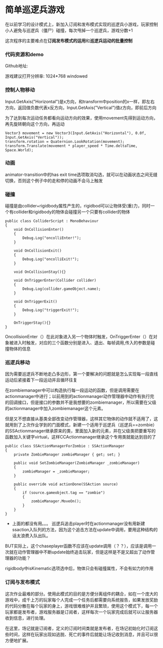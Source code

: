 # 简单巡逻兵游戏
在以前学习的设计模式上，新加入订阅和发布模式实现的巡逻兵小游戏，玩家控制小人避免与巡逻兵（僵尸）碰撞，每次甩掉一个巡逻兵，游戏分数+1

这次程序的主要难点在**订阅发布模式的运用**和**巡逻兵运动的批量控制**

### 代码资源和demo
Github地址: 

游戏建议打开分辨率: 1024*768 windowed

### 控制人物移动
Input.GetAxis("Horizontal")是x方向，和transform中position的x一样，即左右方向，返回值负数代表x反方向，Input.GetAxis("Vertical")值z方向，即前后方向

为了达到每次运动任务都看向运动方向的效果，使用movement先得到运动方向，再先旋转朝向这个方向，再运动
```
Vector3 movement = new Vector3(Input.GetAxis("Horizontal"), 0.0f, Input.GetAxis("Vertical"));
transform.rotation = Quaternion.LookRotation(movement);
transform.Translate(movement * player_speed * Time.deltaTime, Space.World);
```

### 动画
animator-transition中的has exit time选项取消勾选，就可以在动画状态之间无缝切换，否则这个例子中的走和停的动画不会马上触发


### 碰撞
碰撞是由collider+rigidbody属性产生的，rigidbod可以让物体受(重)力，同时一个有collider和rigidbody的物体会碰撞另一个只要有collider的物体
```
public class ColliderScript : MonoBehaviour
{
    void OnCollisionEnter()
    {
        Debug.Log("oncolliEnter!");
    }

    void OnCollisionExit()
    {
        Debug.Log("oncolliExit!");
    }
    
   	void OnCollisionStay(){}

   	void OnTriggerEnter(Collider collider)
    {
        Debug.Log(collider.gameObject.name);
    }

    void OnTriggerExit()
    {
        Debug.Log("triggerExit!");
    }
    
    OnTriggerStay(){}
}
```
OncollisionEnter（）在此对象进入另一个物体时触发，OnTriggerEnter（）在对象被进入时触发，对应的三个函数分别是进入、退出、每帧调用,传入的参数是碰撞物体的信息

### 巡逻兵移动
因为需要巡逻兵不断地走凸多边形，第一个要解决的问题就是怎么实现每一段直线运动后紧接着下一段运动并且循环往复

在zombiemanager中可以构造执行每一段运动的函数，但是调用需要在actionmanager中进行；以前用到的actionmanager动作管理器中动作有执行完的回调接口，但是接口的参数并不是我想要的zombiemanager，所以需要在父级的actionmanager中加入zombiemanager这个元素。

但是又不想直接从基类全部改变动作管理器，这样其它物体的动作就不适用了，这就用到了上次作业学到的门面模式，新建一个适用于巡逻兵（巡逻兵==zombie）的SSActionmanager继承原来的类，里面加入新的元素，并在父级类把要重写的函数加入关键字virtual，这样CCActionmanager继承这个专用类就能达到目的了
```
public class SSActionManagerForZombie : SSActionManager
{
    private ZombieManager zombieManager { get; set; }

    public void SetZombieManager(ZombieManager _zombieManager)
    {
        zombieManager = _zombieManager;
    }

    public override void actionDone(SSAction source)
    {
        if (source.gameobject.tag == "zombie")
        {
            zombieManager.MoveOn();
        }
    }
}
```

* 上面的都没有用。。。
巡逻兵追击player时在actionmanager没有用新建ssaction入队列的方法，因为这个追击方法在update中调用，要用这种结构的话太浪费入队出队。

BUT实际上，这个chaseplayer函数不应该在update调用（？？），应该是调用一次就在动作管理器中不断update始终追击玩家，但是这样是不是又超出了动作管理器的功能？

rigidbody中isKinematic选项选中后，物体只会有碰撞属性，不会有如力的作用

### 订阅与发布模式
这次作业最难的部分。使用此模式的目的是方便分离组件的耦合，如在一个庞大的游戏中，成千上万的玩家每个人完成一个任务后都需要向系统报告，如果发放奖励的代码分散在每个玩家的身上，游戏很难维护并且繁琐，使用这个模式下，每一个玩家都是发布者，游戏服务器是订阅者，这样每次一个玩家完成后就可以让服务器收到信息，进行处理。

在这里，场记就是订阅者，定义的订阅时间类就是发布者，在场记初始化时订阅这些时间，这样在玩家出现如逃脱、死亡的事件后就能让场记收到消息，并且可以很方便地扩展。